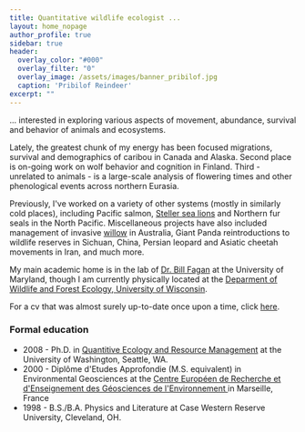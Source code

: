 ```yaml
---
title: Quantitative wildlife ecologist ...
layout: home_nopage
author_profile: true
sidebar: true
header:
  overlay_color: "#000"
  overlay_filter: "0"
  overlay_image: /assets/images/banner_pribilof.jpg
  caption: 'Pribilof Reindeer'
excerpt: ""
---
```


... interested in exploring various aspects of movement, abundance, survival and behavior of animals and ecosystems. 

Lately, the greatest chunk of my energy has been focused migrations, survival and demographics of caribou in Canada and Alaska.  Second place is on-going work on wolf behavior and cognition in Finland.  Third - unrelated to animals - is a large-scale analysis of flowering times and other phenological events across northern Eurasia. 

Previously, I've worked on a variety of other systems (mostly in similarly cold places), including Pacific salmon, [Steller sea lions](https://terpconnect.umd.edu/~egurarie/webprojects/2005_raykokegallery/sivuchi/sivuchi.html#sivuchi01) and Northern fur seals in the North Pacific.  Miscellaneous projects have also included management of invasive [willow](https://en.wikipedia.org/wiki/Salix_cinerea) in Australia, Giant Panda reintroductions to wildlife reserves in Sichuan, China, Persian leopard and Asiatic cheetah movements in Iran, and much more.

My main academic home is in the lab of [Dr. Bill Fagan](www.clfs.umd.edu/biology/faganlab) at the University of Maryland, though I am currently physically located at the [Deparment of Wildlife and Forest Ecology, University of Wisconsin](https://forestandwildlifeecology.wisc.edu/).

For a cv that was almost surely up-to-date once upon a time, click [here](../../assets/GurarieCV.pdf).

### Formal education

- 2008 - Ph.D. in [Quantitive Ecology and Resource Management](https://quantitative.uw.edu/graduate/degree-programs/) at the University of Washington, Seattle, WA.  
- 2000 - Diplôme d'Etudes Approfondie (M.S. equivalent) in Environmental Geosciences at the [Centre Européen de Recherche et d'Enseignement des Géosciences de l'Environnement ](https://www.cerege.fr/fr) in Marseille, France
- 1998 - B.S./B.A. Physics and Literature at Case Western Reserve University, Cleveland, OH. 
